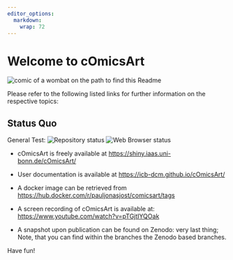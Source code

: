 ```yaml
---
editor_options: 
  markdown: 
    wrap: 72
---
```


# Welcome to cOmicsArt

![comic of a wombat on the path to find this
Readme](docs/assests/images/cOmicsART_README.png)

Please refer to the following listed links for further information on
the respective topics:

## Status Quo

General Test: ![Repository
status](https://github.com/ICB_DCM/cOmicsArt/actions/workflows/run-tests.yaml/badge.svg?branch=main)
![Web Browser status]()

-   cOmicsArt is freely available at
    <https://shiny.iaas.uni-bonn.de/cOmicsArt/>

-   User documentation is available at
    <https://icb-dcm.github.io/cOmicsArt/>

-   A docker image can be retrieved from
    <https://hub.docker.com/r/pauljonasjost/comicsart/tags>

-   A screen recording of cOmicsArt is available at:
    <https://www.youtube.com/watch?v=pTGjtIYQOak>

-   A snapshot upon publication can be found on Zenodo: very last thing;
    Note, that you can find within the branches the Zenodo based
    branches.

Have fun!

